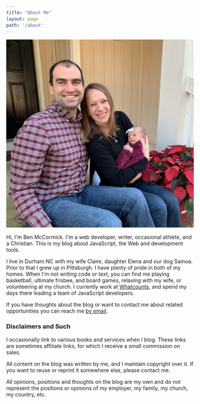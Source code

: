 ```yaml
---
title: "About Me"
layout: page
path: '/about'
---
```



<div class="inline-img">
    <img alt="Ben, his wife Claire, daughter Elena and dog Samoa" src="family.png"/>
</div>

Hi, I'm Ben McCormick.  I'm a web developer, writer, occasional athlete, and a Christian. This is my blog about JavaScript, the Web and development tools.

I live in Durham NC with my wife Claire, daughter Elena and our dog Samoa. Prior to that I grew up in Pittsburgh.  I have plenty of pride in both of my homes.  When I'm not writing code or text, you can find me playing basketball, ultimate frisbee, and board games, relaxing with my wife, or volunteering at my church.  I currently work at [Whatcounts](http://www.whatcounts.com), and spend my days there leading a team of JavaScript developers.

If you have thoughts about the blog or want to contact me about related opportunities you can reach me [by email](mailto:ben@benmccormick.org).

### Disclaimers and Such

I occasionally link to various books and services when I blog.  These links are sometimes affiliate links, for which I receive a small commission on sales.

All content on the blog was written by me, and I maintain copyright over it.  If you want to reuse or reprint it somewhere else, please contact me.

All opinions, positions and thoughts on the blog are my own and do not represent the positions or opinions of my employer, my family, my church, my country, etc.










[twitter]:http://twitter.com/_benmccormick
[ghp]: https://pages.github.com/
[gatsby]: https://github.com/gatsbyjs/gatsby
